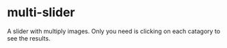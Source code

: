 # multi-slider
A slider with multiply images. Only you need is clicking on each catagory to see the results.
